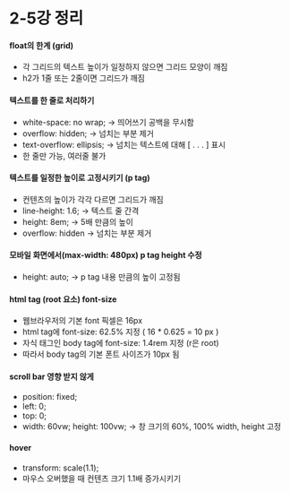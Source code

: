 # 2-5강 정리

#### float의 한계 (grid)
* 각 그리드의 텍스트 높이가 일정하지 않으면 그리드 모양이 깨짐
* h2가 1줄 또는 2줄이면 그리드가 깨짐

#### 텍스트를 한 줄로 처리하기
* white-space: no wrap; -> 띄어쓰기 공백을 무시함
* overflow: hidden; -> 넘치는 부분 제거
* text-overflow: ellipsis; -> 넘치는 텍스트에 대해 [ . . . ] 표시
* 한 줄만 가능, 여러줄 불가

#### 텍스트를 일정한 높이로 고정시키기 (p tag)
* 컨텐츠의 높이가 각각 다르면 그리드가 깨짐
* line-height: 1.6; -> 텍스트 줄 간격
* height: 8em; -> 5배 만큼의 높이
* overflow: hidden -> 넘치는 부분 제거

#### 모바일 화면에서(max-width: 480px) p tag height 수정
* height: auto; -> p tag 내용 만큼의 높이 고정됨

#### html tag (root 요소) font-size
* 웹브라우저의 기본 font 픽셀은 16px
* html tag에 font-size: 62.5% 지정 ( 16 * 0.625 = 10 px )
* 자식 태그인 body tag에 font-size: 1.4rem 지정 (r은 root)
* 따라서 body tag의 기본 폰트 사이즈가 10px 됨

#### scroll bar 영향 받지 않게
* position: fixed;
* left: 0;
* top: 0;
* width: 60vw; height: 100vw; -> 창 크기의 60%, 100% width, height 고정

#### hover
* transform: scale(1.1);
* 마우스 오버했을 때 컨텐츠 크기 1.1배 증가시키기